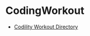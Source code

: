 # CodingWorkout

- [Codility Workout Directory](https://github.com/Leon-real/CodingWorkout/tree/main/Codility)